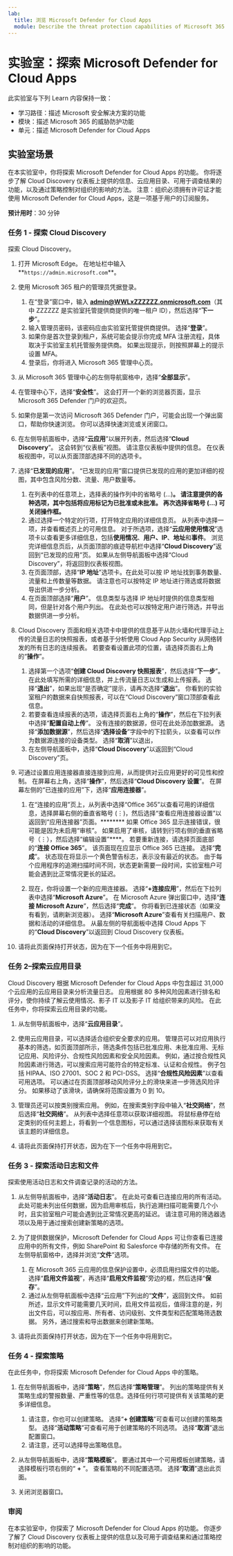 ```yaml
---
lab:
  title: 浏览 Microsoft Defender for Cloud Apps
  module: Describe the threat protection capabilities of Microsoft 365
---
```


# 实验室：探索 Microsoft Defender for Cloud Apps

此实验室与下列 Learn 内容保持一致：

- 学习路径：描述 Microsoft 安全解决方案的功能
- 模块：描述 Microsoft 365 的威胁防护功能
- 单元：描述 Microsoft Defender for Cloud Apps

## 实验室场景

在本实验室中，你将探索 Microsoft Defender for Cloud Apps 的功能。  你将逐步了解 Cloud Discovery 仪表板上提供的信息、云应用目录、可用于调查结果的功能，以及通过策略控制对组织的影响的方法。 注意：组织必须拥有许可证才能使用 Microsoft Defender for Cloud Apps，这是一项基于用户的订阅服务。

**预计用时**：30 分钟

### 任务 1 - 探索 Cloud Discovery

探索 Cloud Discovery。

1. 打开 Microsoft Edge。 在地址栏中输入**`https://admin.microsoft.com`**。

1. 使用 Microsoft 365 租户的管理员凭据登录。
    1. 在“登录”窗口中，输入 **admin@WWLxZZZZZZ.onmicrosoft.com**（其中 ZZZZZZ 是实验室托管提供商提供的唯一租户 ID），然后选择“**下一步**”。
    1. 输入管理员密码，该密码应由实验室托管提供商提供。 选择“**登录**”。
    1. 如果你是首次登录到租户，系统可能会提示你完成 MFA 注册流程，具体取决于实验室主机托管服务提供商。 如果出现提示，则按照屏幕上的提示设置 MFA。
    1. 登录后，你将进入 Microsoft 365 管理中心页。

1. 从 Microsoft 365 管理中心的左侧导航窗格中，选择“**全部显示**”。

1. 在管理中心下，选择“**安全性**”。  这会打开一个新的浏览器页面，显示 Microsoft 365 Defender 门户的欢迎页。  

1. 如果你是第一次访问 Microsoft 365 Defender 门户，可能会出现一个弹出窗口，帮助你快速浏览。  你可以选择快速浏览或关闭窗口。

1. 在左侧导航面板中，选择“**云应用**”以展开列表，然后选择“**Cloud Discovery**”。 这会转到“仪表板”视图。  请注意仪表板中提供的信息。 在仪表板视图中，可以从页面顶部选择不同的选项卡。  

1. 选择“**已发现的应用**”。 “已发现的应用”窗口提供已发现的应用的更加详细的视图，其中包含风险分数、流量、用户数量等。
    1. 在列表中的任意项上，选择表的操作列中的省略号 (...)****。  请注意提供的各种选项，其中包括将应用标记为已批准或未批准。  再次选择省略号 (...) 可关闭操作框。****
    1. 通过选择一个特定的行项，打开特定应用的详细信息页。  从列表中选择一项，并查看概述页上的可用信息。  对于所选项，选择“**云应用使用情况**”选项卡以查看更多详细信息，包括**使用情况**、**用户、IP**、**地址**和**事件**。 浏览完详细信息页后，从页面顶部的痕迹导航栏中选择“**Cloud Discovery**”返回到“已发现的应用”页。  如果从左侧导航面板中选择“Cloud Discovery”，将返回到仪表板视图。
    1. 在页面顶部，选择“**IP 地址**”选项卡。在此处可以按 IP 地址找到事务数量、流量和上传数量等数据。  请注意也可以按特定 IP 地址进行筛选或将数据导出供进一步分析。
    1. 在页面顶部选择“**用户**”。  信息类型与选择 IP 地址时提供的信息类型相同，但是针对各个用户列出。  在此处也可以按特定用户进行筛选，并导出数据供进一步分析。

1. Cloud Discovery 页面和相关选项卡中提供的信息基于从防火墙和代理手动上传的流量日志的快照报表，或者基于分析使用 Cloud App Security 从网络转发的所有日志的连续报表。  若要查看设置此项的位置，请选择页面右上角的“**操作**”。
    1. 选择第一个选项“**创建 Cloud Discovery 快照报表**”，然后选择“**下一步**”。 在此处填写所需的详细信息，并上传流量日志以生成和上传报表。  选择“**退出**”，如果出现“是否确定”提示，请再次选择“**退出**”。  你看到的实验室租户的数据来自快照报表，可以在“Cloud Discovery”窗口顶部查看此信息。
    1. 若要查看连续报表的选项，请选择页面右上角的“**操作**”，然后在下拉列表中选择“**配置自动上传**”。  没有连接的数据源，但可在此处添加数据源。 选择“**添加数据源**”，然后选择“**选择设备**”字段中的下拉箭头，以查看可以作为数据源连接的设备类型。  选择“**取消**”以退出，
    1. 在左侧导航面板中，选择“**Cloud Discovery**”以返回到“Cloud Discovery”页。

1. 可通过设置应用连接器直接连接到应用，从而提供对云应用更好的可见性和控制。 在屏幕右上角，选择“**操作**”，然后选择“**Cloud Discovery 设置**”。  在屏幕左侧的“已连接的应用”下，选择“**应用连接器**”。  

    1. 在“连接的应用”页上，从列表中选择“Office 365”以查看可用的详细信息，选择屏幕右侧的垂直省略号 (⋮)，然后选择“查看应用连接器设置”以返回到“应用连接器”页面。******** 如果 Office 365 显示连接错误，很可能是因为未启用“审核”。  如果启用了审核，请转到行项右侧的垂直省略号（⋮），然后选择“编辑设置”****。  若要重新连接，请选择页面底部的“**连接 Office 365**”。 该页面现在应显示 Office 365 已连接。 选择“**完成**”。  状态现在将显示一个黄色警告标志，表示没有最近的状态。  由于每个应用程序的追溯扫描时间不同，状态更新需要一段时间，实验室租户可能会遇到比正常情况更长的延迟。

    1. 现在，你将设置一个新的应用连接器。 选择“**+连接应用**”，然后在下拉列表中选择“**Microsoft Azure**”。  在 Microsoft Azure 弹出窗口中，选择“**连接 Microsoft Azure**”，然后选择“**完成**”。  你将看到已连接状态（如果没有看到，请刷新浏览器）。 选择“**Microsoft Azure**”查看有关扫描用户、数据和活动的详细信息。  从最左侧的导航面板中选择 Cloud Apps 下的“**Cloud Discovery**”以返回到 Cloud Discovery 仪表板。

1. 请将此页面保持打开状态，因为在下一个任务中将用到它。

### 任务 2–探索云应用目录

Cloud Discovery 根据 Microsoft Defender for Cloud Apps 中包含超过 31,000 个云应用的云应用目录来分析流量日志。 应用根据 80 多种风险因素进行排名和评分，使你持续了解云使用情况、影子 IT 以及影子 IT 给组织带来的风险。  在此任务中，你将探索云应用目录的功能。

1. 从左侧导航面板中，选择“**云应用目录**”。

1. 使用云应用目录，可以选择适合组织安全要求的应用。 管理员可以对应用执行基本的筛选，如页面顶部所示，筛选条件包括已批准应用、未批准应用、无标记应用、风险评分、合规性风险因素和安全风险因素。  例如，通过按合规性风险因素进行筛选，可以搜索应用可能符合的特定标准、认证和合规性。 例子包括 HIPAA、ISO 27001、SOC 2 和 PCI-DSS。 选择“**合规性风险因素**”以查看可用选项。  可以通过在页面顶部移动风险评分上的滑块来进一步筛选风险评分。 如果移动了该滑块，请确保将范围设置为 0 到 10。

1. 管理员还可以按类别搜索应用。  例如，在搜索类别字段中输入“**社交网络**”，然后选择“**社交网络**”。  从列表中选择任意项以获取详细视图。  将鼠标悬停在给定类别的任何主题上，将看到一个信息图标，可以通过选择该图标来获取有关该主题的详细信息。

1. 请将此页面保持打开状态，因为在下一个任务中将用到它。

### 任务 3 - 探索活动日志和文件

探索使用活动日志和文件调查记录的活动的方法。

1. 从左侧导航面板中，选择“**活动日志**”。 在此处可查看已连接应用的所有活动。 此处可能未列出任何数据，因为启用审核后，执行追溯扫描可能需要几个小时，且实验室租户可能会遇到比正常情况更高的延迟。 请注意可用的筛选器选项以及用于通过搜索创建新策略的选项。

1. 为了提供数据保护，Microsoft Defender for Cloud Apps 可让你查看已连接应用中的所有文件，例如 SharePoint 和 Salesforce 中存储的所有文件。 在左侧导航窗格中，选择并浏览“**文件**”选项。
    1. 在 Microsoft 365 云应用的信息保护设置中，必须启用扫描文件的功能。  选择“**启用文件监视**”，再选择“**启用文件监视**”旁边的框，然后选择“**保存**”。  
    1. 通过从左侧导航面板中选择“云应用”下列出的“**文件**”，返回到文件。 如前所述，显示文件可能需要几天时间，启用文件监视后，值得注意的是，列出文件后，可以按应用、所有者、访问级别、文件类型和匹配策略筛选数据。 另外，通过搜索和导出数据来创建新策略。

1. 请将此页面保持打开状态，因为在下一个任务中将用到它。

### 任务 4 - 探索策略

在此任务中，你将探索 Microsoft Defender for Cloud Apps 中的策略。

1. 在左侧导航面板中，选择“**策略**”，然后选择“**策略管理**”。  列出的策略提供有关策略生成的警报数量、严重性等的信息。选择任何行项可提供有关该策略的更多详细信息。
    1. 请注意，你也可以创建策略。 选择“**+ 创建策略**”可查看可以创建的策略类型。  选择“**活动策略**”可查看可用于创建策略的不同选项。  选择“**取消**”退出配置窗口。
    1. 请注意，还可以选择导出策略信息。

1. 从左侧导航面板中，选择“**策略模板**”。 要通过其中一个可用模板创建策略，请选择模板行项右侧的“ **+** ”。  查看策略的不同配置选项。  选择“**取消**”退出此页面。

1. 关闭浏览器窗口。

### 审阅

在本实验室中，你探索了 Microsoft Defender for Cloud Apps 的功能。  你逐步了解了 Cloud Discovery 仪表板上提供的信息以及可用于调查结果和通过策略控制对组织的影响的功能。
